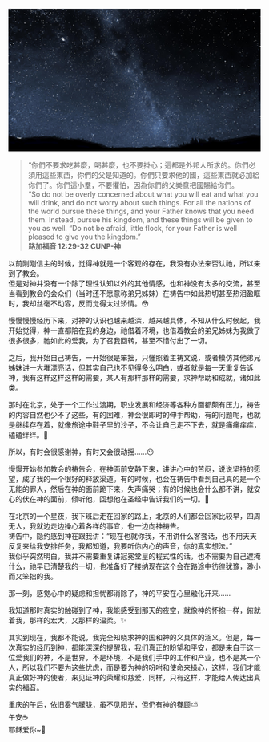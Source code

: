 ![Grass](images/0130_star_night.jpg) 

> “你們不要求吃甚麼，喝甚麼，也不要掛心；這都是外邦人所求的。你們必須用這些東西，你們的父是知道的。你們只要求他的國，這些東西就必加給你們了。你們這小羣，不要懼怕，因為你們的父樂意把國賜給你們。  
“So do not be overly concerned about what you will eat and what you will drink, and do not worry about such things. For all the nations of the world pursue these things, and your Father knows that you need them. Instead, pursue his kingdom, and these things will be given to you as well. “Do not be afraid, little flock, for your Father is well pleased to give you the kingdom.”  
**路加福音 12:29-32 CUNP-神**  
  
以前刚刚信主的时候，觉得神就是一个客观的存在，我没有办法来否认祂，所以来到了教会。  
但是对神并没有一个除了理性认知以外的其他情感，也和神没有太多的交流，甚至当看到教会的会众们（当时还不愿意称弟兄姊妹）在祷告中如此热切甚至热泪盈眶时，我却丝毫不动容，反而觉得太过矫情。😳  

慢慢慢慢经历下来，对神的认识也越来越深，越来越具体，不知从什么时候起，我开始觉得，神一直都陪在我的身边，祂借着环境，也借着教会的弟兄姊妹为我做了很多很多，祂如此的爱我，为了召我回转，甚至不惜付出了一切。  

之后，我开始自己祷告，一开始很是笨拙，只懂照着主祷文说，或者模仿其他弟兄姊妹讲一大堆漂亮话，但其实自己也不见得多么明白，或者就是每一天重复告诉神，我有这样这样这样的需要，某人有那样那样的需要，求神帮助和成就，诸如此类。  

那时在北京，处于一个工作过渡期，职业发展和经济等各种方面都颇有压力，祷告的内容自然也少不了这些，有的困难，神会很即时的伸手帮助，有的问题呢，也就是继续存在着，就像旅途中鞋子里的沙子，不会让自己走不下去，就是痛痛痒痒，磕磕绊绊。🐞  

所以，有时会很感谢神，有时又会很动摇……😶  

慢慢开始参加教会的祷告会，在神面前安静下来，讲讲心中的苦闷，说说坚持的愿望，成了我的一个很好的释放渠道。有的时候，也会在祷告中看到自己真的是一个无能的罪人，然后在神的面前跪下来，失声痛哭；有的时候也会什么都不讲，就安心的伏在神的面前，倾听他，回想他在圣经中告诉我们的一切。🐚

在北京的一个星夜，我下班后走在回家的路上，北京的人们都会回家比较早，四周无人，我就边走边操心着各样的事宜，也一边向神祷告。  
祷告中，隐约感到神在跟我讲：“现在也就你我，不用讲什么客套话，也不用天天反复来给我安排任务，我都知道，我要听你内心的声音，你的真实想法。”  
我似乎突然明白，我并不需要重复讲冠冕堂皇的程式性的话，也不需要为自己遮掩什么，祂早已清楚我的一切，也准备好了接纳现在这个会在路途中彷徨犹豫，渺小而又笨拙的我。  

那一刻，感觉心中的疑虑和担忧都消除了，神的平安在心里融化开来……  

我知道那时真实的触碰到了神，我能感受到那天的夜空，就像神的怀抱一样，俯就着我，那样的宏大，又那样的温柔。✨

其实到现在，我都不能说，我完全知晓求神的国和神的义具体的涵义。但是，每一次真实的经历到神，都能深深的提醒我，我们真正的盼望和平安，都是来自于这一位爱我们的神，不是世界，不是环境，不是我们手中的工作和产业，也不是某一个人，所以我们不要为这些忧虑，而是要为神的吩咐和使命来操心，这样，我们才能真正做好神的使者，来见证神的荣耀和慈爱，同样，只有这样，才能给人传达出真实的福音。  
  
重庆的午后，依旧雾气朦胧，虽不见阳光，但仍有神的眷顾⛅️  
午安☕️  
耶稣爱你~🌸  